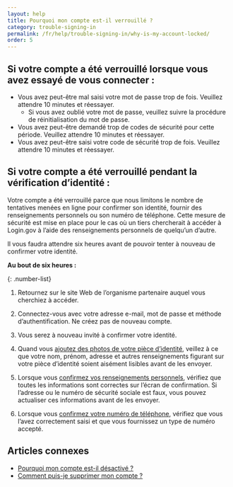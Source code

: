 ```yaml
---
layout: help
title: Pourquoi mon compte est-il verrouillé ?
category: trouble-signing-in
permalink: /fr/help/trouble-signing-in/why-is-my-account-locked/
order: 5
---
```


## Si votre compte a été verrouillé lorsque vous avez essayé de vous connecter :

* Vous avez peut-être mal saisi votre mot de passe trop de fois. Veuillez attendre 10 minutes et réessayer.
  * Si vous avez oublié votre mot de passe, veuillez suivre la procédure de réinitialisation du mot de passe.
* Vous avez peut-être demandé trop de codes de sécurité pour cette période. Veuillez attendre 10 minutes et réessayer.
* Vous avez peut-être saisi votre code de sécurité trop de fois. Veuillez attendre 10 minutes et réessayer.

## Si votre compte a été verrouillé pendant la vérification d’identité :

Votre compte a été verrouillé parce que nous limitons le nombre de tentatives menées en ligne pour confirmer son identité, fournir des renseignements personnels ou son numéro de téléphone. Cette mesure de sécurité est mise en place pour le cas où un tiers chercherait à accéder à Login.gov à l’aide des renseignements personnels de quelqu’un d’autre.

Il vous faudra attendre six heures avant de pouvoir tenter à nouveau de confirmer votre identité.

**Au bout de six heures :**

{: .number-list}

1. Retournez sur le site Web de l’organisme partenaire auquel vous cherchiez à accéder.

1. Connectez-vous avec votre adresse e-mail, mot de passe et méthode d’authentification. Ne créez pas de nouveau compte.

1. Vous serez à nouveau invité à confirmer votre identité.

1. Quand vous [ajoutez des photos de votre pièce d’identité](/fr/help/verify-your-identity/how-to-take-photos-to-verify-your-identity/), veillez à ce que votre nom, prénom, adresse et autres renseignements figurant sur votre pièce d’identité soient aisément lisibles avant de les envoyer.

1. Lorsque vous [confirmez vos renseignements personnels](/fr/help/verify-your-identity/issues-verifying-my-personal-information/), vérifiez que toutes les informations sont correctes sur l’écran de confirmation. Si l’adresse ou le numéro de sécurité sociale est faux, vous pouvez actualiser ces informations avant de les envoyer.

1. Lorsque vous [confirmez votre numéro de téléphone](/fr/help/verify-your-identity/phone-number/), vérifiez que vous l’avez correctement saisi et que vous fournissez un type de numéro accepté.


## Articles connexes

* [Pourquoi mon compte est-il désactivé ?](/fr/help/manage-your-account/deactivated/)
* [Comment puis-je supprimer mon compte ?](/fr/help/manage-your-account/delete-your-account/)
